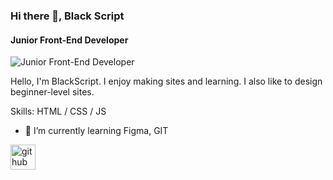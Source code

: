 ### Hi there 👋, Black Script
#### Junior Front-End Developer
![Junior Front-End Developer](https://arturssmirnovs.github.io/github-profile-readme-generator/images/banner.png)

Hello, I'm BlackScript. I enjoy making sites and learning. I also like to design beginner-level sites.

Skills: HTML / CSS / JS

- 🌱 I’m currently learning Figma, GIT 


[<img src='https://cdn.jsdelivr.net/npm/simple-icons@3.0.1/icons/github.svg' alt='github' height='40'>](https://github.com/blackscriptt)  
